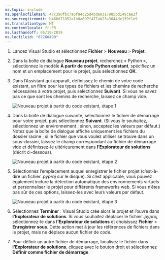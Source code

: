 ```yaml
---
ms.topic: include
ms.openlocfilehash: 47c390fbc7a6f84c25d4bde0317985bd149cae2f
ms.sourcegitcommit: b468d71052a1b8a697f477ab23a3644de139f1e9
ms.translationtype: HT
ms.contentlocale: fr-FR
ms.lasthandoff: 06/19/2019
ms.locfileid: "67260499"
---
```

1. Lancez Visual Studio et sélectionnez **Fichier** > **Nouveau** >  **Projet**.

1. Dans la boîte de dialogue **Nouveau projet**, recherchez « Python », sélectionnez le modèle **À partir de code Python existant**, spécifiez un nom et un emplacement pour le projet, puis sélectionnez **OK**.

1. Dans l’Assistant qui apparaît, définissez le chemin de votre code existant, un filtre pour les types de fichiers et les chemins de recherche nécessaires à votre projet, puis sélectionnez **Suivant**. Si vous ne savez pas ce que sont les chemins de recherche, laissez ce champ vide.

    ![Nouveau projet à partir du code existant, étape 1](../media/projects-from-existing-1.png)

1. Dans la boîte de dialogue suivante, sélectionnez le fichier de démarrage pour votre projet, puis sélectionnez **Suivant**. (Si vous le souhaitez, sélectionnez un environnement ; sinon, acceptez les valeurs par défaut.) Notez que la boîte de dialogue affiche uniquement les fichiers du dossier racine ; si le fichier que vous voulez utiliser se trouve dans un sous-dossier, laissez le champ correspondant au fichier de démarrage vide et définissez-le ultérieurement dans **l’Explorateur de solutions** (décrit ci-dessous).

    ![Nouveau projet à partir du code existant, étape 2](../media/projects-from-existing-2.png)

1. Sélectionnez l’emplacement auquel enregistrer le fichier projet (c’est-à-dire un fichier *.pyproj* sur le disque). Si c’est applicable, vous pouvez également inclure la détection automatique des environnements virtuels et personnaliser le projet pour différents frameworks web. Si vous n’êtes pas sûr de ces options, laissez-les avec leurs valeurs par défaut.

    ![Nouveau projet à partir du code existant, étape 3](../media/projects-from-existing-3.png)

1. Sélectionnez **Terminer** : Visual Studio crée alors le projet et l’ouvre dans **l’Explorateur de solutions**. Si vous souhaitez déplacer le fichier *.pyproj*, sélectionnez-le dans **l’Explorateur de solutions** et choisissez **Fichier** > **Enregistrer sous**. Cette action met à jour les références de fichiers dans le projet, mais ne déplace aucun fichier de code.

1. Pour définir un autre fichier de démarrage, localisez le fichier dans **l’Explorateur de solutions**, cliquez avec le bouton droit et sélectionnez **Définir comme fichier de démarrage**.